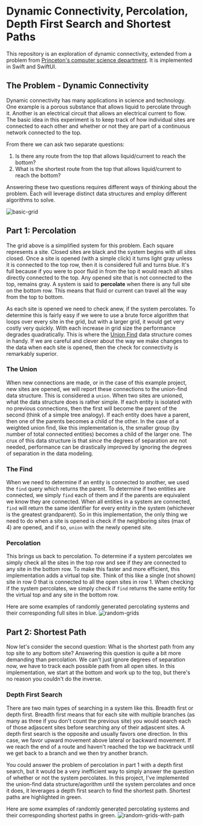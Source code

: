 # Dynamic Connectivity, Percolation, Depth First Search and Shortest Paths
This repository is an exploration of dynamic connectivity, extended from a problem from [Princeton's computer science department](https://coursera.cs.princeton.edu/algs4/assignments/percolation/specification.php). It is implemented in Swift and SwiftUI.


## The Problem - Dynamic Connectivity
Dynamic connectivity has many applications in science and technology. One example is a porous substance that allows liquid to percolate through it. Another is an electrical circuit that allows an electrical current to flow. The basic idea in this experiment is to keep track of how individual sites are connected to each other and whether or not they are part of a continuous network connected to the top.

From there we can ask two separate questions:

1. Is there any route from the top that allows liquid/current to reach the bottom?
2. What is the shortest route from the top that allows liquid/current to reach the bottom?

Answering these two questions requires different ways of thinking about the problem. Each will leverage distinct data structures and employ different algorithms to solve.

![basic-grid](https://user-images.githubusercontent.com/11002/131060974-3e53fa40-324d-4301-b761-53cf5fcb0b6f.gif)

## Part 1: Percolation
The grid above is a simplified system for this problem. Each square represents a site. Closed sites are black and the system begins with all sites closed. Once a site is opened (with a simple click) it turns light gray unless it is connected to the top row, then it is considered full and turns blue.  It's full because if you were to poor fluid in from the top it would reach all sites directly connected to the top. Any opened site that is not connected to the top, remains gray. A system is said to **percolate** when there is any full site on the bottom row. This means that fluid or current can travel all the way from the top to bottom.

As each site is opened we need to check anew, if the system percolates. To determine this is fairly easy if we were to use a brute force algorithm that loops over every site in the grid, but with a larger grid, it would get very costly very quickly. With each increase in grid size the performance degrades quadratically. This is where the [Union Find](https://en.wikipedia.org/wiki/Disjoint-set_data_structure) data structure comes in handy. If we are careful and clever about the way we make changes to the data when each site is opened, then the check for connectivity is remarkably superior.

### The Union
When new connections are made, or in the case of this example project, new sites are opened, we will report these connections to the union-find data structure. This is considered a `union`. When two sites are unioned, what the data structure does is rather simple. If each entity is isolated with no previous connections, then the first will become the parent of the second (think of a simple tree analogy). If each entity does have a parent, then one of the parents becomes a child of the other. In the case of a weighted union find, like this implementation is, the smaller group (by number of total connected entities) becomes a child of the larger one. The crux of this data structure is that _since_ the degrees of separation are not needed, performance can be drastically improved by ignoring the degrees of separation in the data modeling.

### The Find
When we need to determine if an entity is connected to another, we used the `find` query which returns the parent. To determine if two entities are connected, we simply `find` each of them and if the parents are equivalent we know they are connected. When all entities in a system are connected, `find` will return the same identifier for every entity in the system (whichever is the greatest grandparent). So in this implementation, the only thing we need to do when a site is opened is check if the neighboring sites (max of 4) are opened, and if so, `union` with the newly opened site.

### Percolation
This brings us back to percolation. To determine if a system percolates we simply check all the sites in the top row and see if they are connected to any site in the bottom row. To make this faster and more efficient, this implementation adds a virtual top site. Think of this like a single (not shown) site in row 0 that is connected to all the open sites in row 1. When checking if the system percolates, we simply check if  `find` returns the same entity for the virtual top and any site in the bottom row.

Here are some examples of randomly generated percolating systems and their corresponding full sites in blue.
![random-grids](https://user-images.githubusercontent.com/11002/131060990-9e1f40e9-8de7-4aef-ac9e-be861ed46336.gif)


## Part 2: Shortest Path
Now let's consider the second question: What is the shortest path from any top site to any bottom site? Answering this question is quite a bit more demanding than percolation. We can't just ignore degrees of separation now, we have to track each possible path from all open sites. In this implementation, we start at the bottom and work up to the top, but there's no reason you couldn't do the inverse.

### Depth First Search
There are two main types of searching in a system like this. Breadth first or depth first. Breadth first means that for each site with multiple branches (as many as three if you don't count the previous site) you would search each of those adjascent sites before searching any of their adjascent sites. A depth first search is the opposite and usually favors one direction. In this case, we favor upward movement above lateral or backward movement. If we reach the end of a route and haven't reached the top we backtrack until we get back to a branch and we then try another branch.

You could answer the problem of percolation in part 1 with a depth first search, but it would be a very inefficient way to simply answer the question of whether or not the system percolates. In this project, I've implemented the union-find data structure/agorithm until the system percolates and once it does, it leverages a depth first search to find the shortest path. Shortest paths are highlighted in green.

Here are some examples of randomly generated percolating systems and their corresponding shortest paths in green.
![random-grids-with-path](https://user-images.githubusercontent.com/11002/131061003-5f7c68d6-713c-48de-a4b3-be226927f9f5.gif)



